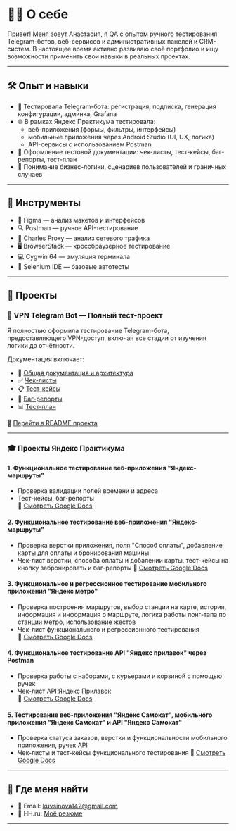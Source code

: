 # 👩‍💻 О себе

Привет! Меня зовут Анастасия, я QA с опытом ручного тестирования Telegram-ботов, веб-сервисов и административных панелей и CRM-систем. В настоящее время активно развиваю своё портфолио и ищу возможности применить свои навыки в реальных проектах.

---

## 🛠 Опыт и навыки

- 📲 Тестировала Telegram-бота: регистрация, подписка, генерация конфигурации, админка, Grafana
- 🌐 В рамках Яндекс Практикума тестировала:
  - веб-приложения (формы, фильтры, интерфейсы)
  - мобильные приложения через Android Studio (UI, UX, логика)
  - API-сервисы с использованием Postman
- 📄 Оформление тестовой документации: чек-листы, тест-кейсы, баг-репорты, тест-план
- 🤝 Понимание бизнес-логики, сценариев пользователей и граничных случаев

---

## 🧰 Инструменты

- 🎨 Figma — анализ макетов и интерфейсов
- 🔍 Postman — ручное API-тестирование
- 🧪 Charles Proxy — анализ сетевого трафика
- 🖥 BrowserStack — кроссбраузерное тестирование
- 💻 Cygwin 64 — эмуляция терминала
- 🐞 Selenium IDE — базовые автотесты

---

## 📌 Проекты

### 🚀 VPN Telegram Bot — Полный тест-проект

Я полностью оформила тестирование Telegram-бота, предоставляющего VPN-доступ, включая все стадии от изучения логики до отчётности.

Документация включает:
- 📄 [Общая документация и архитектура](./VPN-bot-in-Telegram/Docs/AppDocumentation.md)
- ✅ [Чек-листы](./VPN-bot-in-Telegram/Checklists/)
- 📋 [Тест-кейсы](./VPN-bot-in-Telegram/TestCases/)
- 🐞 [Баг-репорты](./VPN-bot-in-Telegram/BugReports/)
- 📊 [Тест-план](./VPN-bot-in-Telegram/TestPlan/TestPlan.md)

🔗 [Перейти в README проекта](./VPN-bot-in-Telegram/README.md)

---

### 🎓 Проекты Яндекс Практикума

#### 1. Функциональное тестирование веб-приложения "Яндекс-маршруты"
- Проверка валидации полей времени и адреса
- Тест-кейсы, баг-репорты  
🔗 [Смотреть Google Docs](https://docs.google.com/spreadsheets/d/10Wq81K8Wg8bbS106fisr75MShaj7M0g-MCD9YQNtxPs/edit?gid=1524919368#gid=1524919368)

#### 2. Функциональное тестирование веб-приложения "Яндекс-маршруты"
- Проверка верстки приложения, поля "Способ оплаты", добавление карты для оплаты и бронирования машины
- Чек-лист верстки, способа оплаты и добалении карты, тест-кейсы на кнопку забронировать и баг-репорты
🔗 [Смотреть Google Docs](https://docs.google.com/spreadsheets/d/1s1z-8-S1xBiURdAdXVf5M37LnOka41R-wBMDcxQ9FEw/edit?gid=1567345705#gid=1567345705)

#### 3. Функциональное и регрессионное тестирование мобильного приложения "Яндекс метро"
- Проверка построения маршрутов, выбор станции на карте, история, информация и информация о маршруте, логика работы лонг-тапа по станции метро, использование жестов
- Чек-лист функционального и регрессионного тестирования			
🔗 [Смотреть Google Docs](https://docs.google.com/spreadsheets/d/1YvnNKIF35YB-H382xT-GmR3QXHwKxF9slcS05NMDFgw/edit?gid=899462569#gid=899462569)

#### 4. Функциональное тестирование API "Яндекс прилавок" через Postman
- Проверка работы с наборами, с курьерами и корзиной с помощью ручек
- Чек-лист API Яндекс Прилавок				
🔗 [Смотреть Google Docs](https://docs.google.com/spreadsheets/d/1KOUlMovCfCfH5fcUs_aIZilNpG2fxp9A2ZT1MvRWAH0/edit?gid=2006427015#gid=2006427015)

#### 5. Тестирование веб-приложения "Яндекс Самокат", мобильного приложения "Яндекс Самокат" и API "Яндекс Самокат"
- Проверка статуса заказов, верстки и функциональности мобильного приложения, ручек API
- Чек-листы и тест-кейсы функционального тестирования
🔗 [Смотреть Google Docs](https://docs.google.com/spreadsheets/d/12f-XaF28_NraFq0PjbaFItzVl7CB45ZkD5QNVzcJjbM/edit?gid=943703744#gid=943703744)



---

## 💼 Где меня найти

- 📧 Email: kuvsinova142@gmail.com
- 📌 HH.ru: [Моё резюме](https://hh.ru/resume/...)

---


